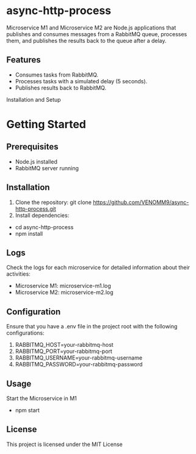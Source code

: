 # async-http-process
Microservice M1 and Microservice M2 are Node.js applications that publishes and consumes messages from a RabbitMQ queue, processes them, and publishes the results back to the queue after a delay.
## Features
- Consumes tasks from RabbitMQ.
- Processes tasks with a simulated delay (5 seconds).
- Publishes results back to RabbitMQ.
  
Installation and Setup
# Getting Started
## Prerequisites
* Node.js installed
* RabbitMQ server running

## Installation
1. Clone the repository:
git clone https://github.com/VENOMM9/async-http-process.git
2. Install dependencies:
  - cd async-http-process
   - npm install
   
## Logs
Check the logs for each microservice for detailed information about their activities:
- Microservice M1: microservice-m1.log
- Microservice M2: microservice-m2.log


## Configuration
Ensure that you have a .env file in the project root with the following configurations:
1. RABBITMQ_HOST=your-rabbitmq-host
2. RABBITMQ_PORT=your-rabbitmq-port
3. RABBITMQ_USERNAME=your-rabbitmq-username
4. RABBITMQ_PASSWORD=your-rabbitmq-password

## Usage
Start the Microservice in M1
- npm start

## License
This project is licensed under the MIT License 

